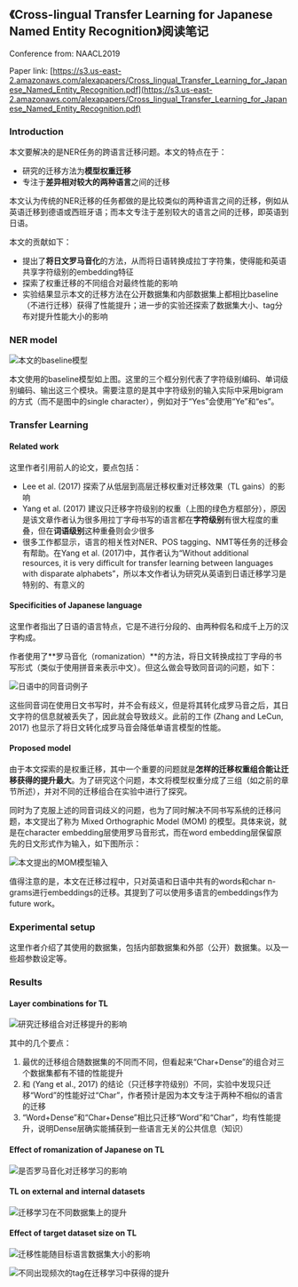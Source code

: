 ## 《Cross-lingual Transfer Learning for Japanese Named Entity Recognition》阅读笔记

Conference from: NAACL2019

Paper link: [https://s3.us-east-2.amazonaws.com/alexapapers/Cross_lingual_Transfer_Learning_for_Japanese_Named_Entity_Recognition.pdf](https://s3.us-east-2.amazonaws.com/alexapapers/Cross_lingual_Transfer_Learning_for_Japanese_Named_Entity_Recognition.pdf)

### Introduction

本文要解决的是NER任务的跨语言迁移问题。本文的特点在于：
- 研究的迁移方法为**模型权重迁移**
- 专注于**差异相对较大的两种语言**之间的迁移

本文认为传统的NER迁移的任务都做的是比较类似的两种语言之间的迁移，例如从英语迁移到德语或西班牙语；而本文专注于差别较大的语言之间的迁移，即英语到日语。

本文的贡献如下：
- 提出了**将日文罗马音化**的方法，从而将日语转换成拉丁字符集，使得能和英语共享字符级别的embedding特征
- 探索了权重迁移的不同组合对最终性能的影响
- 实验结果显示本文的迁移方法在公开数据集和内部数据集上都相比baseline（不进行迁移）获得了性能提升；进一步的实验还探索了数据集大小、tag分布对提升性能大小的影响

### NER model

![本文的baseline模型](https://i.loli.net/2019/06/03/5cf478fa803ab44114.png)

本文使用的baseline模型如上图。这里的三个框分别代表了字符级别编码、单词级别编码、输出这三个模块。需要注意的是其中字符级别的输入实际中采用bigram的方式（而不是图中的single character），例如对于“Yes”会使用“Ye”和“es”。

### Transfer Learning

#### Related work

这里作者引用前人的论文，要点包括：
- Lee et al. (2017) 探索了从低层到高层迁移权重对迁移效果（TL gains）的影响
- Yang et al. (2017) 建议只迁移字符级别的权重（上图的绿色方框部分），原因是该文章作者认为很多用拉丁字母书写的语言都在**字符级别**有很大程度的重叠，但在**词语级别**这种重叠则会少很多
- 很多工作都显示，语言的相关性对NER、POS tagging、NMT等任务的迁移会有帮助。在Yang et al. (2017)中，其作者认为“Without additional resources, it is very difficult for transfer learning between languages with disparate alphabets”，所以本文作者认为研究从英语到日语迁移学习是特别的、有意义的

#### Specificities of Japanese language

这里作者指出了日语的语言特点，它是不进行分段的、由两种假名和成千上万的汉字构成。

作者使用了**罗马音化（romanization）**的方法，将日文转换成拉丁字母的书写形式（类似于使用拼音来表示中文）。但这么做会导致同音词的问题，如下：

![日语中的同音词例子](https://i.loli.net/2019/06/03/5cf487888c12e30092.png)

这些同音词在使用日文书写时，并不会有歧义，但是将其转化成罗马音之后，其日文字符的信息就被丢失了，因此就会导致歧义。此前的工作 (Zhang and LeCun, 2017) 也显示了将日文转化成罗马音会降低单语言模型的性能。

#### Proposed model

由于本文探索的是权重迁移，其中一个重要的问题就是**怎样的迁移权重组合能让迁移获得的提升最大**。为了研究这个问题，本文将模型权重分成了三组（如之前的章节所述），并对不同的迁移组合在实验中进行了探究。

同时为了克服上述的同音词歧义的问题，也为了同时解决不同书写系统的迁移问题，本文提出了称为 Mixed Orthographic Model (MOM) 的模型。具体来说，就是在character embedding层使用罗马音形式，而在word embedding层保留原先的日文形式作为输入，如下图所示：

![本文提出的MOM模型输入](https://i.loli.net/2019/06/03/5cf48e955579924471.png)

值得注意的是，本文在迁移过程中，只对英语和日语中共有的words和char n-grams进行embeddings的迁移。其提到了可以使用多语言的embeddings作为future work。

### Experimental setup

这里作者介绍了其使用的数据集，包括内部数据集和外部（公开）数据集。以及一些超参数设定等。

### Results

#### Layer combinations for TL

![研究迁移组合对迁移提升的影响](https://i.loli.net/2019/06/03/5cf49f6145c8456698.png)

其中的几个要点：
1. 最优的迁移组合随数据集的不同而不同，但看起来“Char+Dense”的组合对三个数据集都有不错的性能提升
2. 和 (Yang et al., 2017) 的结论（只迁移字符级别）不同，实验中发现只迁移“Word”的性能好过“Char”，作者预计是因为本文专注于两种不相似的语言的迁移
3. “Word+Dense”和“Char+Dense”相比只迁移“Word”和“Char”，均有性能提升，说明Dense层确实能捕获到一些语言无关的公共信息（知识）

#### Effect of romanization of Japanese on TL

![是否罗马音化对迁移学习的影响](https://i.loli.net/2019/06/03/5cf4a1f4de83f26620.png)

#### TL on external and internal datasets

![迁移学习在不同数据集上的提升](https://i.loli.net/2019/06/03/5cf4a4b7baa9d26813.png)

#### Effect of target dataset size on TL

![迁移性能随目标语言数据集大小的影响](https://i.loli.net/2019/06/03/5cf4a4f029fb240869.png)

![不同出现频次的tag在迁移学习中获得的提升](https://i.loli.net/2019/06/03/5cf4a53a25a4191203.png)